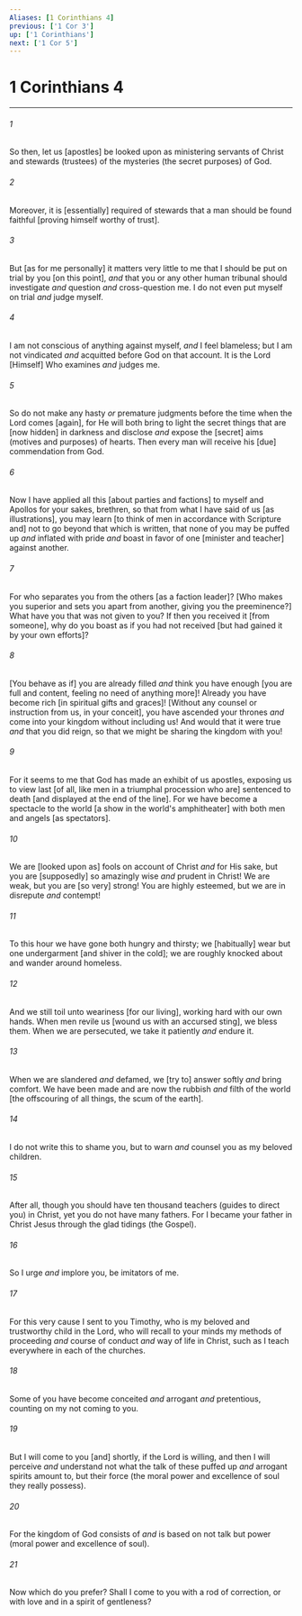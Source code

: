 ```yaml
---
Aliases: [1 Corinthians 4]
previous: ['1 Cor 3']
up: ['1 Corinthians']
next: ['1 Cor 5']
---
```

# 1 Corinthians 4

***














###### 1 






So then, let us [apostles] be looked upon as ministering servants of Christ and stewards (trustees) of the mysteries (the secret purposes) of God. 













###### 2 






Moreover, it is [essentially] required of stewards that a man should be found faithful [proving himself worthy of trust]. 













###### 3 






But [as for me personally] it matters very little to me that I should be put on trial by you [on this point], _and_ that you or any other human tribunal should investigate _and_ question _and_ cross-question me. I do not even put myself on trial _and_ judge myself. 













###### 4 






I am not conscious of anything against myself, _and_ I feel blameless; but I am not vindicated _and_ acquitted before God on that account. It is the Lord [Himself] Who examines _and_ judges me. 













###### 5 






So do not make any hasty _or_ premature judgments before the time when the Lord comes [again], for He will both bring to light the secret things that are [now hidden] in darkness and disclose _and_ expose the [secret] aims (motives and purposes) of hearts. Then every man will receive his [due] commendation from God. 













###### 6 






Now I have applied all this [about parties and factions] to myself and Apollos for your sakes, brethren, so that from what I have said of us [as illustrations], you may learn [to think of men in accordance with Scripture and] not to go beyond that which is written, that none of you may be puffed up _and_ inflated with pride _and_ boast in favor of one [minister and teacher] against another. 













###### 7 






For who separates you from the others [as a faction leader]? [Who makes you superior and sets you apart from another, giving you the preeminence?] What have you that was not given to you? If then you received it [from someone], why do you boast as if you had not received [but had gained it by your own efforts]? 













###### 8 






[You behave as if] you are already filled _and_ think you have enough [you are full and content, feeling no need of anything more]! Already you have become rich [in spiritual gifts and graces]! [Without any counsel or instruction from us, in your conceit], you have ascended your thrones _and_ come into your kingdom without including us! And would that it were true _and_ that you did reign, so that we might be sharing the kingdom with you! 













###### 9 






For it seems to me that God has made an exhibit of us apostles, exposing us to view last [of all, like men in a triumphal procession who are] sentenced to death [and displayed at the end of the line]. For we have become a spectacle to the world [a show in the world's amphitheater] with both men and angels [as spectators]. 













###### 10 






We are [looked upon as] fools on account of Christ _and_ for His sake, but you are [supposedly] so amazingly wise _and_ prudent in Christ! We are weak, but you are [so very] strong! You are highly esteemed, but we are in disrepute _and_ contempt! 













###### 11 






To this hour we have gone both hungry and thirsty; we [habitually] wear but one undergarment [and shiver in the cold]; we are roughly knocked about and wander around homeless. 













###### 12 






And we still toil unto weariness [for our living], working hard with our own hands. When men revile us [wound us with an accursed sting], we bless them. When we are persecuted, we take it patiently _and_ endure it. 













###### 13 






When we are slandered _and_ defamed, we [try to] answer softly _and_ bring comfort. We have been made and are now the rubbish _and_ filth of the world [the offscouring of all things, the scum of the earth]. 













###### 14 






I do not write this to shame you, but to warn _and_ counsel you as my beloved children. 













###### 15 






After all, though you should have ten thousand teachers (guides to direct you) in Christ, yet you do not have many fathers. For I became your father in Christ Jesus through the glad tidings (the Gospel). 













###### 16 






So I urge _and_ implore you, be imitators of me. 













###### 17 






For this very cause I sent to you Timothy, who is my beloved and trustworthy child in the Lord, who will recall to your minds my methods of proceeding _and_ course of conduct _and_ way of life in Christ, such as I teach everywhere in each of the churches. 













###### 18 






Some of you have become conceited _and_ arrogant _and_ pretentious, counting on my not coming to you. 













###### 19 






But I will come to you [and] shortly, if the Lord is willing, and then I will perceive _and_ understand not what the talk of these puffed up _and_ arrogant spirits amount to, but their force (the moral power and excellence of soul they really possess). 













###### 20 






For the kingdom of God consists of _and_ is based on not talk but power (moral power and excellence of soul). 













###### 21 






Now which do you prefer? Shall I come to you with a rod of correction, or with love and in a spirit of gentleness?
